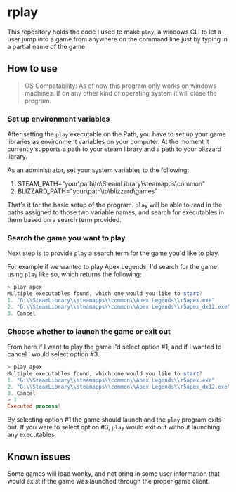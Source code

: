 # rplay
This repository holds the code I used to make `play`, a windows CLI to let a user jump into a game from anywhere on the command line just by typing in a partial name of the game

## How to use

> OS Compatability: As of now this program only works on windows machines. If on any other kind of operating system it will close the program.

### Set up environment variables
After setting the `play` executable on the Path, you have to set up your game libraries as environment variables on your computer. At the moment it currently supports a path to your steam library and a path to your blizzard library.

As an administrator, set your system variables to the following:

1. STEAM_PATH="your\path\to\SteamLibrary\steamapps\common"
2. BLIZZARD_PATH="your\path\to\blizzard\games"

That's it for the basic setup of the program. `play` will be able to read in the paths assigned to those two variable names, and search for executables in them based on a search term provided. 

### Search the game you want to play
Next step is to provide `play` a search term for the game you'd like to play.

For example if we wanted to play Apex Legends, I'd search for the game using `play` like so, which returns the following:

```powershell
> play apex
Multiple executables found, which one would you like to start?
1. "G:\\SteamLibrary\\steamapps\\common\\Apex Legends\\r5apex.exe"
2. "G:\\SteamLibrary\\steamapps\\common\\Apex Legends\\r5apex_dx12.exe"
3. Cancel

```

### Choose whether to launch the game or exit out
From here if I want to play the game I'd select option #1, and if I wanted to cancel I would select option #3.

```powershell
> play apex
Multiple executables found, which one would you like to start?
1. "G:\\SteamLibrary\\steamapps\\common\\Apex Legends\\r5apex.exe"
2. "G:\\SteamLibrary\\steamapps\\common\\Apex Legends\\r5apex_dx12.exe"
3. Cancel
> 1
Executed process!
```

By selecting option #1 the game should launch and the `play` program exits out. If you were to select option #3, `play` would exit out without launching any executables.

## Known issues
Some games will load wonky, and not bring in some user information that would exist if the game was launched through the proper game client. 
